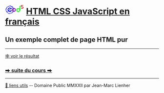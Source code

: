 # <img src="../../logo.svg" height="32"> [HTML CSS JavaScript en français](https://jeanmarclienher.github.io/htmlcssjavascript/)

## Un exemple complet de page HTML pur

***

[&#x1F578; voir le résultat](../../html/exemple_003.html)

### [&#x2B95; suite du cours &#x2B95;](../004/) 

***

[&#x1F517; liens utils](../900/) -- Domaine Public MMXXII par Jean-Marc Lienher

